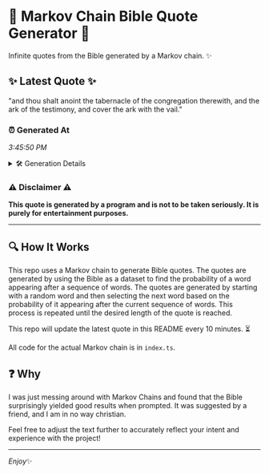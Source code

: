 # 📖 Markov Chain Bible Quote Generator 📖

Infinite quotes from the Bible generated by a Markov chain. ✨

## ✨ Latest Quote ✨
"and thou shalt anoint the tabernacle of the congregation therewith, and the ark of the testimony, and cover the ark with the vail."

### ⏰ Generated At
*3:45:50 PM*

<details>
    <summary>🛠️ Generation Details</summary>
    <p>
        <strong>🌱 Seed:</strong> and<br>
        <strong>🔄 Iterations:</strong> 22<br>
        <strong>📜 Context History:</strong><br>[ and ]: thou<br>[ and, thou ]: shalt<br>[ and, thou, shalt ]: anoint<br>[ and, thou, shalt, anoint ]: the<br>[ and, thou, shalt, anoint, the ]: tabernacle<br>[ and, thou, shalt, anoint, the, tabernacle ]: of<br>[ thou, shalt, anoint, the, tabernacle, of ]: the<br>[ shalt, anoint, the, tabernacle, of, the ]: congregation<br>[ anoint, the, tabernacle, of, the, congregation ]: therewith,<br>[ the, tabernacle, of, the, congregation, therewith, ]: and<br>[ tabernacle, of, the, congregation, therewith,, and ]: the<br>[ of, the, congregation, therewith,, and, the ]: ark<br>[ the, congregation, therewith,, and, the, ark ]: of<br>[ congregation, therewith,, and, the, ark, of ]: the<br>[ therewith,, and, the, ark, of, the ]: testimony,<br>[ and, the, ark, of, the, testimony, ]: and<br>[ the, ark, of, the, testimony,, and ]: cover<br>[ ark, of, the, testimony,, and, cover ]: the<br>[ of, the, testimony,, and, cover, the ]: ark<br>[ the, testimony,, and, cover, the, ark ]: with<br>[ testimony,, and, cover, the, ark, with ]: the<br>[ and, cover, the, ark, with, the ]: vail.<br>
    </p>
</details>

### ⚠️ Disclaimer ⚠️
**This quote is generated by a program and is not to be taken seriously. It is purely for entertainment purposes.**

---

## 🔍 How It Works

This repo uses a Markov chain to generate Bible quotes. The quotes are generated by using the Bible as a dataset to find the probability of a word appearing after a sequence of words. The quotes are generated by starting with a random word and then selecting the next word based on the probability of it appearing after the current sequence of words. This process is repeated until the desired length of the quote is reached.

This repo will update the latest quote in this README every 10 minutes. ⏳

All code for the actual Markov chain is in `index.ts`.

## ❓ Why

I was just messing around with Markov Chains and found that the Bible surprisingly yielded good results when prompted. 
It was suggested by a friend, and I am in no way christian.

Feel free to adjust the text further to accurately reflect your intent and experience with the project!

---

*Enjoy*✨

